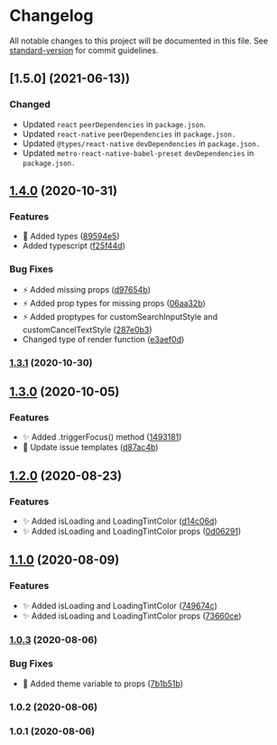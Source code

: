 # Changelog

All notable changes to this project will be documented in this file. See [standard-version](https://github.com/conventional-changelog/standard-version) for commit guidelines.

## [1.5.0] (2021-06-13))

### Changed

* Updated `react` `peerDependencies` in `package.json`.
* Updated `react-native` `peerDependencies` in `package.json.`
* Updated `@types/react-native` `devDependencies` in `package.json.`
* Updated `metro-react-native-babel-preset` `devDependencies` in `package.json.`

## [1.4.0](https://github.com/timelessco/react-native-search-component/compare/v1.3.1...v1.4.0) (2020-10-31)


### Features

* :tada: Added types ([89594e5](https://github.com/timelessco/react-native-search-component/commit/89594e5d45e183ddc78671c2074c80a332d9fe33))
* Added typescript ([f25f44d](https://github.com/timelessco/react-native-search-component/commit/f25f44d0c20b45bb6fb0d61a4e31ed239a584333))


### Bug Fixes

* :zap: Added missing props ([d97654b](https://github.com/timelessco/react-native-search-component/commit/d97654bd92ec35a38053547cf48eb025da7b6b51))
* :zap: Added prop types for missing props ([06aa32b](https://github.com/timelessco/react-native-search-component/commit/06aa32b8d349822285aaef14c17cbea20e7e1e66))
* :zap: Added proptypes for customSearchInputStyle and customCancelTextStyle ([287e0b3](https://github.com/timelessco/react-native-search-component/commit/287e0b325bb0054c766a182600424b1e9cbfa4e5))
* Changed type of render function ([e3aef0d](https://github.com/timelessco/react-native-search-component/commit/e3aef0dc1d7802d97c84fe41279dcd6911aebbb5))

### [1.3.1](https://github.com/timelessco/react-native-search-component/compare/v1.3.0...v1.3.1) (2020-10-30)

## [1.3.0](https://github.com/timelessco/react-native-search-component/compare/v1.2.0...v1.3.0) (2020-10-05)


### Features

* ✨ Added .triggerFocus() method ([1493181](https://github.com/timelessco/react-native-search-component/commit/1493181c07d37ece680b6fc49255d52652f09d34))
* 🎉  Update issue templates ([d87ac4b](https://github.com/timelessco/react-native-search-component/commit/d87ac4b24c0f05524bed7b94751215142a29aa7a))

## [1.2.0](https://github.com/timelessco/react-native-search-component/compare/v1.0.3...v1.2.0) (2020-08-23)


### Features

* :sparkles: Added isLoading and LoadingTintColor ([d14c06d](https://github.com/timelessco/react-native-search-component/commit/d14c06dfaa2c6cc3e3692cc6206fb80b21aeaad9))
* :sparkles: Added isLoading and LoadingTintColor props ([0d06291](https://github.com/timelessco/react-native-search-component/commit/0d06291265b5628c8caef4e6569511d241295e82))

## [1.1.0](https://github.com/timelessco/react-native-search-component/compare/v1.0.3...v1.1.0) (2020-08-09)


### Features

* :sparkles: Added isLoading and LoadingTintColor ([749674c](https://github.com/timelessco/react-native-search-component/commit/749674cb14c5bb96df45afc3ed432b8ae882ff44))
* :sparkles: Added isLoading and LoadingTintColor props ([73660ce](https://github.com/timelessco/react-native-search-component/commit/73660cee22445d9eade72a2bebb3074e040f9dec))

### [1.0.3](https://github.com/timelessco/react-native-search-component/compare/v1.0.2...v1.0.3) (2020-08-06)


### Bug Fixes

* :bug: Added theme variable to props ([7b1b51b](https://github.com/timelessco/react-native-search-component/commit/7b1b51bea03e1d38570a51ffa8af484f9a6c4877))

### 1.0.2 (2020-08-06)

### 1.0.1 (2020-08-06)
